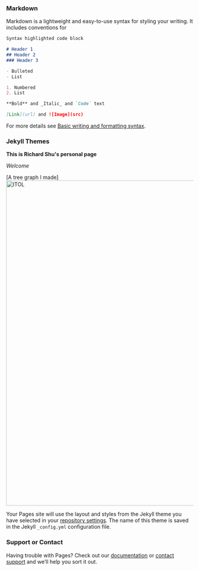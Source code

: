 ### Markdown

Markdown is a lightweight and easy-to-use syntax for styling your writing. It includes conventions for

```markdown
Syntax highlighted code block

# Header 1
## Header 2
### Header 3

- Bulleted
- List

1. Numbered
2. List

**Bold** and _Italic_ and `Code` text

[Link](url) and ![Image](src)
```

For more details see [Basic writing and formatting syntax](https://docs.github.com/en/github/writing-on-github/getting-started-with-writing-and-formatting-on-github/basic-writing-and-formatting-syntax).

### Jekyll Themes

**This is Richard Shu's personal page**

_Welcome_

[A tree graph I made]<img width="873" alt="ITOL" src="https://user-images.githubusercontent.com/94484025/142077858-807d59a6-b26b-41b3-987e-222bfac0051b.png">


Your Pages site will use the layout and styles from the Jekyll theme you have selected in your [repository settings](https://github.com/richardshu526/RS-personal-page/settings/pages). The name of this theme is saved in the Jekyll `_config.yml` configuration file.

### Support or Contact

Having trouble with Pages? Check out our [documentation](https://docs.github.com/categories/github-pages-basics/) or [contact support](https://support.github.com/contact) and we’ll help you sort it out.
